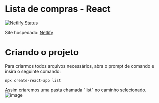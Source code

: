# Lista de compras - React

[![Netlify Status](https://api.netlify.com/api/v1/badges/58074a7f-679f-4bb0-b97c-0f2c6b055aba/deploy-status)](https://app.netlify.com/sites/listadecomprasreact/deploys)

Site hospedado: [Netlify](https://listadecomprasreact.netlify.app/)

# Criando o projeto

Para criarmos todos arquivos necessários, abra o prompt de comando e insira o seguinte comando:
```
npx create-react-app list
```

Assim criaremos uma pasta chamada "list" no caminho selecionado.
![image](https://user-images.githubusercontent.com/71887999/114571277-eba77580-9c4c-11eb-89e4-d6e4eb751307.png)
